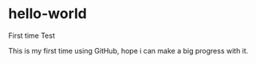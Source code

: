 # hello-world
First time Test

This is my first time using GitHub, hope i can make a big progress with it.
